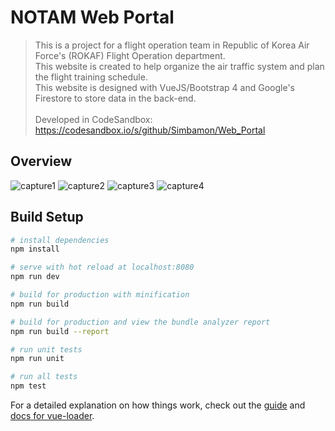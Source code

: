 # NOTAM Web Portal

> This is a project for a flight operation team in Republic of Korea Air Force's (ROKAF) Flight Operation department. </br>
This website is created to help organize the air traffic system and plan the flight training schedule. </br>
This website is designed with VueJS/Bootstrap 4 and Google's Firestore to store data in the back-end. </br></br>
Developed in CodeSandbox: https://codesandbox.io/s/github/Simbamon/Web_Portal

## Overview
![capture1](https://user-images.githubusercontent.com/37096378/53695944-16376b00-3e05-11e9-8a08-d9c220fdb64e.PNG)
![capture2](https://user-images.githubusercontent.com/37096378/53695965-6dd5d680-3e05-11e9-966f-efa164f28a33.PNG)
![capture3](https://user-images.githubusercontent.com/37096378/53695988-b097ae80-3e05-11e9-91d3-cb95a075dfb0.PNG)
![capture4](https://user-images.githubusercontent.com/37096378/53696009-f8b6d100-3e05-11e9-9d63-6526908f457b.PNG)


## Build Setup

``` bash
# install dependencies
npm install

# serve with hot reload at localhost:8080
npm run dev

# build for production with minification
npm run build

# build for production and view the bundle analyzer report
npm run build --report

# run unit tests
npm run unit

# run all tests
npm test
```

For a detailed explanation on how things work, check out the [guide](http://vuejs-templates.github.io/webpack/) and [docs for vue-loader](http://vuejs.github.io/vue-loader).
